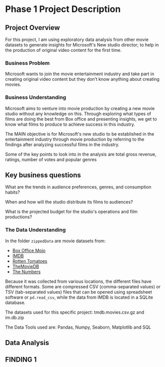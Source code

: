 # Phase 1 Project Description

## Project Overview

For this project, I am using exploratory data analysis from other movie datasets to generate insights for Microsoft's New studio director; to help in the production of original video content for the first time. 

### Business Problem

Microsoft wants to join the movie entertainment industry and take part in creating original video content but they don’t know anything about creating movies.


### Business Understanding

Microsoft aims to venture into movie production by creating a new movie studio without any knowledge on this. Through exploring what types of films are doing the best from Box office and presenting insights, we get to know what films to produce to achieve success in this industry.

The MAIN objective is for Microsoft's new studio to be established in the entertainment industry through movie production by referring to the findings after analyzing successful films in the industry.

Some of the key points to look into in the analysis are total gross revenue, ratings, number of votes and popular genres

## Key business questions

What are the trends in audience preferences, genres, and consumption habits?

When and how will the studio distribute its films to audiences?

What is the projected budget for the studio's operations and film productions?

### The Data Understanding

In the folder `zippedData` are movie datasets from:

* [Box Office Mojo](https://www.boxofficemojo.com/)
* [IMDB](https://www.imdb.com/)
* [Rotten Tomatoes](https://www.rottentomatoes.com/)
* [TheMovieDB](https://www.themoviedb.org/)
* [The Numbers](https://www.the-numbers.com/)

Because it was collected from various locations, the different files have different formats. Some are compressed CSV (comma-separated values) or TSV (tab-separated values) files that can be opened using spreadsheet software or `pd.read_csv`, while the data from IMDB is located in a SQLite database.

The datasets used for this specific project: tmdb.movies.csv.gz and im.db.zip

The Data Tools used are: Pandas, Numpy, Seaborn, Matplotlib and SQL


## Data Analysis

## FINDING 1









